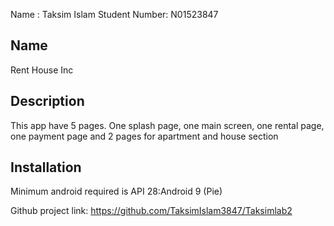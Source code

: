 Name : Taksim Islam Student Number: N01523847 
## Name
Rent House Inc
## Description
This app have 5 pages. One splash page, one main screen, one rental page, one payment page and 2 pages for apartment and house section
## Installation
Minimum android required is API 28:Android 9 (Pie)


Github project link:
https://github.com/TaksimIslam3847/Taksimlab2


